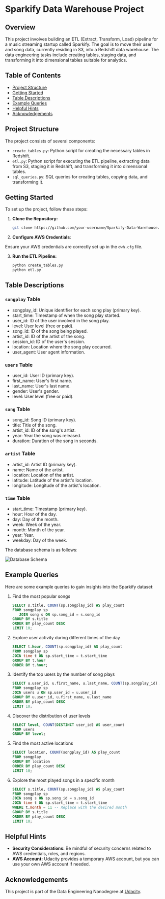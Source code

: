 # Sparkify Data Warehouse Project

## Overview

This project involves building an ETL (Extract, Transform, Load) pipeline for a music streaming startup called Sparkify. The goal is to move their user and song data, currently residing in S3, into a Redshift data warehouse. The data engineering tasks include creating tables, staging data, and transforming it into dimensional tables suitable for analytics.

## Table of Contents

- [Project Structure](#project-structure)
- [Getting Started](#getting-started)
- [Table Descriptions](#table-descriptions)
- [Example Queries](#example-queries)
- [Helpful Hints](#helpful-hints)
- [Acknowledgements](#acknowledgements)

## Project Structure

The project consists of several components:

- `create_tables.py`: Python script for creating the necessary tables in Redshift.
- `etl.py`: Python script for executing the ETL pipeline, extracting data from S3, staging it in Redshift, and transforming it into dimensional tables.
- `sql_queries.py`: SQL queries for creating tables, copying data, and transforming it.

## Getting Started

To set up the project, follow these steps:

1. **Clone the Repository:**
   ```bash
   git clone https://github.com/your-username/Sparkify-Data-Warehouse.git

2. **Configure AWS Credentials**:

Ensure your AWS credentials are correctly set up in the `dwh.cfg` file.

3. **Run the ETL Pipeline:**
   ```bash
   python create_tables.py
   python etl.py

## Table Descriptions

### `songplay` Table
* songplay_id: Unique identifier for each song play (primary key).
* start_time: Timestamp of when the song play started.
* user_id: ID of the user involved in the song play.
* level: User level (free or paid).
* song_id: ID of the song being played.
* artist_id: ID of the artist of the song.
* session_id: ID of the user's session.
* location: Location where the song play occurred.
* user_agent: User agent information.

### `users` Table
* user_id: User ID (primary key).
* first_name: User's first name.
* last_name: User's last name.
* gender: User's gender.
* level: User level (free or paid).

### `song` Table
* song_id: Song ID (primary key).
* title: Title of the song.
* artist_id: ID of the song's artist.
* year: Year the song was released.
* duration: Duration of the song in seconds.

### `artist` Table
* artist_id: Artist ID (primary key).
* name: Name of the artist.
* location: Location of the artist.
* latitude: Latitude of the artist's location.
* longitude: Longitude of the artist's location.

### `time` Table
* start_time: Timestamp (primary key).
* hour: Hour of the day.
* day: Day of the month.
* week: Week of the year.
* month: Month of the year.
* year: Year.
* weekday: Day of the week.

The database schema is as follows:

![Database Schema](https://github.com/Gabrielaholzel/Data-Engineering-with-AWS/blob/05f1f8e6bf124f30d2c2655fc55dde1095b37f19/Cloud-Data-Warehouses/Project/database-schema.jpg)



## Example Queries
Here are some example queries to gain insights into the Sparkify dataset:

1. Find the most popular songs
   ```sql
   SELECT s.title, COUNT(sp.songplay_id) AS play_count
   FROM songplay sp
      JOIN song s ON sp.song_id = s.song_id
   GROUP BY s.title
   ORDER BY play_count DESC
   LIMIT 10;

2. Explore user activity during different times of the day
   ```sql
   SELECT t.hour, COUNT(sp.songplay_id) AS play_count
   FROM songplay sp
   JOIN time t ON sp.start_time = t.start_time
   GROUP BY t.hour
   ORDER BY t.hour;
   
3. Identify the top users by the number of song plays
   ```sql
   SELECT u.user_id, u.first_name, u.last_name, COUNT(sp.songplay_id) AS play_count
   FROM songplay sp
   JOIN users u ON sp.user_id = u.user_id
   GROUP BY u.user_id, u.first_name, u.last_name
   ORDER BY play_count DESC
   LIMIT 10;


4. Discover the distribution of user levels
   ```sql
   SELECT level, COUNT(DISTINCT user_id) AS user_count
   FROM users
   GROUP BY level;

5. Find the most active locations
   ```sql
   SELECT location, COUNT(songplay_id) AS play_count
   FROM songplay
   GROUP BY location
   ORDER BY play_count DESC
   LIMIT 10;

6. Explore the most played songs in a specific month
   ```sql
   SELECT s.title, COUNT(sp.songplay_id) AS play_count
   FROM songplay sp
   JOIN song s ON sp.song_id = s.song_id
   JOIN time t ON sp.start_time = t.start_time
   WHERE t.month = 11 -- Replace with the desired month
   GROUP BY s.title
   ORDER BY play_count DESC
   LIMIT 10;

## Helpful Hints
* **Security Considerations**: Be mindful of security concerns related to AWS credentials, roles, and regions.
* **AWS Account:** Udacity provides a temporary AWS account, but you can use your own AWS account if needed.

## Acknowledgements
This project is part of the Data Engineering Nanodegree at [Udacity](https://www.udacity.com/).
